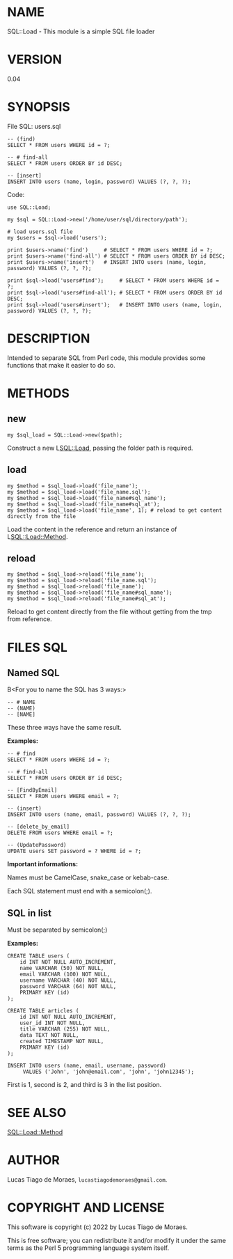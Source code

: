 # NAME
 
SQL::Load - This module is a simple SQL file loader

# VERSION

0.04

# SYNOPSIS

File SQL: users.sql

    -- (find)
    SELECT * FROM users WHERE id = ?;
    
    -- # find-all
    SELECT * FROM users ORDER BY id DESC;
    
    -- [insert]
    INSERT INTO users (name, login, password) VALUES (?, ?, ?);

Code:

    use SQL::Load;
    
    my $sql = SQL::Load->new('/home/user/sql/directory/path');
    
    # load users.sql file
    my $users = $sql->load('users');
     
    print $users->name('find')     # SELECT * FROM users WHERE id = ?;
    print $users->name('find-all') # SELECT * FROM users ORDER BY id DESC;
    print $users->name('insert')   # INSERT INTO users (name, login, password) VALUES (?, ?, ?);
    
    print $sql->load('users#find');     # SELECT * FROM users WHERE id = ?; 
    print $sql->load('users#find-all'); # SELECT * FROM users ORDER BY id DESC;
    print $sql->load('users#insert');   # INSERT INTO users (name, login, password) VALUES (?, ?, ?);    
  
# DESCRIPTION

Intended to separate SQL from Perl code, this module provides some functions that make it easier to do so.

# METHODS

## new

    my $sql_load = SQL::Load->new($path);

Construct a new L<SQL::Load>, passing the folder path is required.

## load

    my $method = $sql_load->load('file_name'); 
    my $method = $sql_load->load('file_name.sql');
    my $method = $sql_load->load('file_name#sql_name'); 
    my $method = $sql_load->load('file_name#sql_at');    
    my $method = $sql_load->load('file_name', 1); # reload to get content directly from the file
    
Load the content in the reference and return an instance of L<SQL::Load::Method>.

## reload

    my $method = $sql_load->reload('file_name'); 
    my $method = $sql_load->reload('file_name.sql');
    my $method = $sql_load->reload('file_name');
    my $method = $sql_load->reload('file_name#sql_name');
    my $method = $sql_load->reload('file_name#sql_at');
    
Reload to get content directly from the file without getting from the tmp from reference.

# FILES SQL
    
## Named SQL

B<For you to name the SQL has 3 ways:>

    -- # NAME
    -- (NAME)
    -- [NAME]
    
These three ways have the same result.

**Examples:**

    -- # find
    SELECT * FROM users WHERE id = ?;
    
    -- # find-all
    SELECT * FROM users ORDER BY id DESC;
    
    -- [FindByEmail]
    SELECT * FROM users WHERE email = ?;   
    
    -- (insert)
    INSERT INTO users (name, email, password) VALUES (?, ?, ?);
    
    -- [delete_by_email]
    DELETE FROM users WHERE email = ?;
    
    -- (UpdatePassword)
    UPDATE users SET password = ? WHERE id = ?;
    
**Important informations:**

Names must be CamelCase, snake_case or kebab-case.

Each SQL statement must end with a semicolon(;).

## SQL in list

Must be separated by semicolon(;)

**Examples:**

    CREATE TABLE users (
        id INT NOT NULL AUTO_INCREMENT,
        name VARCHAR (50) NOT NULL,
        email VARCHAR (100) NOT NULL,
        username VARCHAR (40) NOT NULL,
        password VARCHAR (64) NOT NULL,
        PRIMARY KEY (id)
    );

    CREATE TABLE articles (
        id INT NOT NULL AUTO_INCREMENT,
        user_id INT NOT NULL,
        title VARCHAR (255) NOT NULL,
        data TEXT NOT NULL,
        created TIMESTAMP NOT NULL,
        PRIMARY KEY (id)
    );

    INSERT INTO users (name, email, username, password) 
         VALUES ('John', 'john@email.com', 'john', 'john12345');
         
First is 1, second is 2, and third is 3 in the list position.

# SEE ALSO
 
[SQL::Load::Method](https://metacpan.org/pod/SQL::Load::Method)
 
# AUTHOR
 
Lucas Tiago de Moraes, `lucastiagodemoraes@gmail.com`.
 
# COPYRIGHT AND LICENSE
 
This software is copyright (c) 2022 by Lucas Tiago de Moraes.
 
This is free software; you can redistribute it and/or modify it under the same terms as the Perl 5 programming language system itself.
